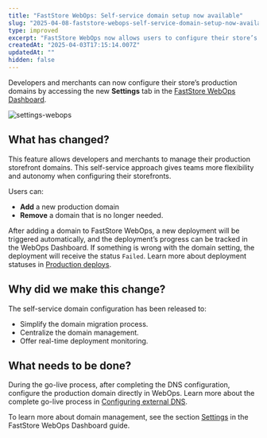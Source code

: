 ```yaml
---
title: "FastStore WebOps: Self-service domain setup now available"
slug: "2025-04-08-faststore-webops-self-service-domain-setup-now-available"
type: improved
excerpt: "FastStore WebOps now allows users to configure their store’s production domains."
createdAt: "2025-04-03T17:15:14.007Z"
updatedAt: ""
hidden: false
---
```



Developers and merchants can now configure their store’s production domains by accessing the new **Settings** tab in the [FastStore WebOps Dashboard](https://developers.vtex.com/docs/guides/faststore/1-onboarding-dashboard).

![settings-webops](https://vtexhelp.vtexassets.com/assets/docs/src/settings-webops___e1ce8e4cc9ced1c62e74d7d81e88ca65.png)

## What has changed?

This feature allows developers and merchants to manage their production storefront domains. This self-service approach gives teams more flexibility and autonomy when configuring their storefronts.

Users can:

- **Add** a new production domain
- **Remove** a domain that is no longer needed.

After adding a domain to FastStore WebOps, a new deployment will be triggered automatically, and the deployment’s progress can be tracked in the WebOps Dashboard. If something is wrong with the domain setting, the deployment will receive the status `Failed`. Learn more about deployment statuses in [Production deploys](https://developers.vtex.com/docs/guides/faststore/1-onboarding-dashboard#production-deploys).

## Why did we make this change?

The self-service domain configuration has been released to:

- Simplify the domain migration process.
- Centralize the domain management.
- Offer real-time deployment monitoring.

## What needs to be done?

During the go-live process, after completing the DNS configuration, configure the production domain directly in WebOps. Learn more about the complete go-live process in [Configuring external DNS](https://developers.vtex.com/docs/guides/faststore/go-live-1-configuring-external-dns).

To learn more about domain management, see the section [Settings](https://developers.vtex.com/docs/guides/faststore/1-onboarding-dashboard#settings) in the FastStore WebOps Dashboard guide.